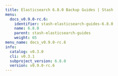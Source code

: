 ```yaml
---
title: Elasticsearch 6.8.0 Backup Guides | Stash
menu:
  docs_v0.9.0-rc.6:
    identifier: stash-elasticsearch-guides-6.8.0
    name: 6.8.0
    parent: stash-elasticsearch-guides
    weight: 65
menu_name: docs_v0.9.0-rc.6
info:
  catalog: v0.3.0
  cli: v0.3.1
  subproject_version: 6.8.0
  version: v0.9.0-rc.6
---
```


